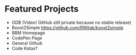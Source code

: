 Featured Projects
=================

* GDB (Video! GitHub still private because no stable release)
* Boost2Simple https://github.com/RWitak/boost2simple
* BBM Homepage
* CodePen Page
* General Github
* Code Katas?
